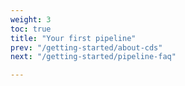 ```yaml
---
weight: 3
toc: true
title: "Your first pipeline"
prev: "/getting-started/about-cds"
next: "/getting-started/pipeline-faq"

---
```

